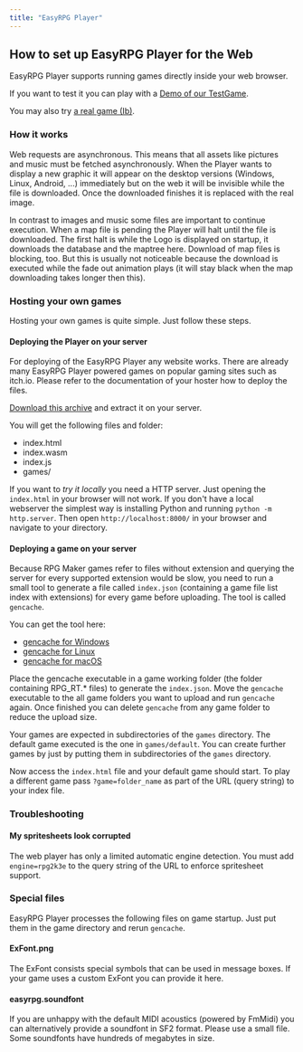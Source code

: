 ```yaml
---
title: "EasyRPG Player"
---
```


<div class="info" markdown="1">

## How to set up EasyRPG Player for the Web

EasyRPG Player supports running games directly inside your web browser.

If you want to test it you can play with a [Demo of our TestGame](/play/).

You may also try [a real game (Ib)](/play/?game=ib).

### How it works

Web requests are asynchronous. This means that all assets like pictures and music 
must be fetched asynchronously. When the Player wants to display a new graphic 
it will appear on the desktop versions (Windows, Linux, Android, ...) 
immediately but on the web it will be invisible while the file is downloaded. 
Once the downloaded finishes it is replaced with the real image.

In contrast to images and music some files are important to continue execution. 
When a map file is pending the Player will halt until the file is downloaded. 
The first halt is while the Logo is displayed on startup, it downloads the 
database and the maptree here. Download of map files is blocking, too. But this 
is usually not noticeable because the download is executed while the fade out 
animation plays (it will stay black when the map downloading takes longer then 
this).

### Hosting your own games

Hosting your own games is quite simple. Just follow these steps.

#### Deploying the Player on your server

For deploying of the EasyRPG Player any website works. There are already many 
EasyRPG Player powered games on popular gaming sites such as itch.io. Please 
refer to the documentation of your hoster how to deploy the files.

[Download this archive](https://ci.easyrpg.org/job/player-js/lastSuccessfulBuild/artifact/player-js.tar.gz)
and extract it on your server.

You will get the following files and folder:

  * index.html
  * index.wasm
  * index.js
  * games/

If you want to _try it locally_ you need a HTTP server. Just opening the 
``index.html`` in your browser will not work. If you don't have a local 
webserver the simplest way is installing Python and running ``python -m http.server``. Then open ``http://localhost:8000/`` in your browser and navigate 
to your directory.

#### Deploying a game on your server

Because RPG Maker games refer to files without extension and querying the server 
for every supported extension would be slow, you need to run a small tool to 
generate a file called ``index.json`` (containing a game file list index with 
extensions) for every game before uploading. The tool is called ``gencache``.

You can get the tool here:

  * [gencache for Windows](https://ci.easyrpg.org/job/tools-win32/lastSuccessfulBuild/artifact/bin/gencache.exe)
  * [gencache for Linux](https://ci.easyrpg.org/job/tools-linux/lastSuccessfulBuild/artifact/gencache.tar.gz)
  * [gencache for macOS](https://ci.easyrpg.org/job/tools-macos/lastSuccessfulBuild/artifact/bin/gencache)

Place the gencache executable in a game working folder (the folder containing 
RPG_RT.* files) to generate the ``index.json``. Move the ``gencache`` executable 
to the all game folders you want to upload and run ``gencache`` again. Once 
finished you can delete ``gencache`` from any game folder to reduce the upload 
size.

Your games are expected in subdirectories of the ``games`` directory. The 
default game executed is the one in ``games/default``. You can create further 
games by just by putting them in subdirectories of the ``games`` directory.

Now access the ``index.html`` file and your default game should start. To play a 
different game pass ``?game=folder_name`` as part of the URL (query string) to 
your index file.

### Troubleshooting

#### My spritesheets look corrupted

The web player has only a limited automatic engine detection. You must add 
``engine=rpg2k3e`` to the query string of the URL to enforce spritesheet 
support.

### Special files

EasyRPG Player processes the following files on game startup. Just put them in 
the game directory and rerun ``gencache``.

#### ExFont.png

The ExFont consists special symbols that can be used in message boxes. If your 
game uses a custom ExFont you can provide it here.

#### easyrpg.soundfont

If you are unhappy with the default MIDI acoustics (powered by FmMidi) you can 
alternatively provide a soundfont in SF2 format. Please use a small file. Some 
soundfonts have hundreds of megabytes in size.

</div>
